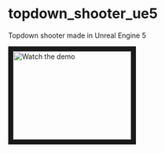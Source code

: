 # topdown_shooter_ue5
 Topdown shooter made in Unreal Engine 5

<a href="http://www.youtube.com/watch?feature=player_embedded&v=0GKh-HcDeTw" target="_blank">
 <img src="http://img.youtube.com/vi/0GKh-HcDeTw/mqdefault.jpg" alt="Watch the demo" width="240" height="180" border="10" />
</a>
